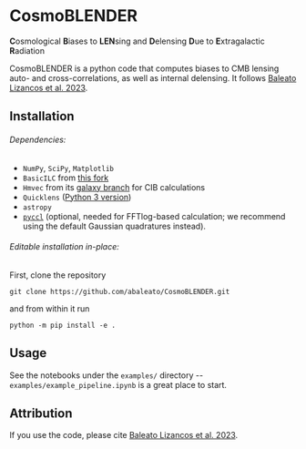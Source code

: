 # CosmoBLENDER

**C**osmological **B**iases to **LEN**sing and **D**elensing **D**ue to **E**xtragalactic **R**adiation

CosmoBLENDER is a python code that computes biases to CMB lensing auto- and cross-correlations, as well as internal
delensing. It follows [Baleato Lizancos et al. 2023]().

## Installation
###### Dependencies:
- `NumPy`, `SciPy`, `Matplotlib`
- `BasicILC` from [this fork](https://github.com/abaleato/BasicILC/tree/cosmoblender)
- `Hmvec` from its [galaxy branch](https://github.com/simonsobs/hmvec) for CIB calculations
- `Quicklens` ([Python 3 version](https://github.com/abaleato/Quicklens-with-fixes/tree/Python3))
- `astropy`
- [`pyccl`](https://github.com/LSSTDESC/CCL) (optional, needed for FFTlog-based calculation; we recommend using the default Gaussian quadratures instead).


###### Editable installation in-place:
First, clone the repository

    git clone https://github.com/abaleato/CosmoBLENDER.git

and from within it run

    python -m pip install -e .

## Usage
See the notebooks under the `examples/` directory -- `examples/example_pipeline.ipynb` is a great place to start.

## Attribution
If you use the code, please cite [Baleato Lizancos et al. 2023]().